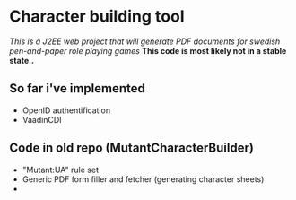 Character building tool
======
*This is a J2EE web project that will generate PDF documents for swedish pen-and-paper role playing games*
**This code is most likely not in a stable state..**

So far i've implemented
-------
* OpenID authentification
* VaadinCDI

Code in old repo (MutantCharacterBuilder)
-------
* "Mutant:UA" rule set
* Generic PDF form filler and fetcher (generating character sheets)
* 